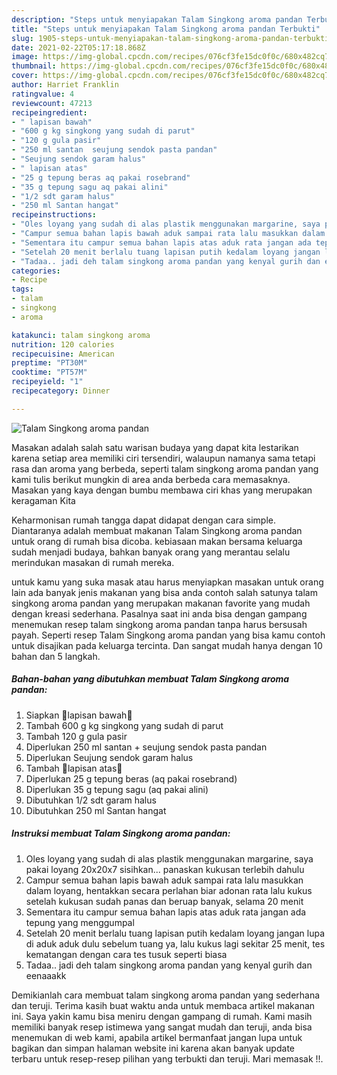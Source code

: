 ```yaml
---
description: "Steps untuk menyiapakan Talam Singkong aroma pandan Terbukti"
title: "Steps untuk menyiapakan Talam Singkong aroma pandan Terbukti"
slug: 1905-steps-untuk-menyiapakan-talam-singkong-aroma-pandan-terbukti
date: 2021-02-22T05:17:18.868Z
image: https://img-global.cpcdn.com/recipes/076cf3fe15dc0f0c/680x482cq70/talam-singkong-aroma-pandan-foto-resep-utama.jpg
thumbnail: https://img-global.cpcdn.com/recipes/076cf3fe15dc0f0c/680x482cq70/talam-singkong-aroma-pandan-foto-resep-utama.jpg
cover: https://img-global.cpcdn.com/recipes/076cf3fe15dc0f0c/680x482cq70/talam-singkong-aroma-pandan-foto-resep-utama.jpg
author: Harriet Franklin
ratingvalue: 4
reviewcount: 47213
recipeingredient:
- " lapisan bawah"
- "600 g kg singkong yang sudah di parut"
- "120 g gula pasir"
- "250 ml santan  seujung sendok pasta pandan"
- "Seujung sendok garam halus"
- " lapisan atas"
- "25 g tepung beras aq pakai rosebrand"
- "35 g tepung sagu aq pakai alini"
- "1/2 sdt garam halus"
- "250 ml Santan hangat"
recipeinstructions:
- "Oles loyang yang sudah di alas plastik menggunakan margarine, saya pakai loyang 20x20x7 sisihkan... panaskan kukusan terlebih dahulu"
- "Campur semua bahan lapis bawah aduk sampai rata lalu masukkan dalam loyang, hentakkan secara perlahan biar adonan rata lalu kukus setelah kukusan sudah panas dan beruap banyak, selama 20 menit"
- "Sementara itu campur semua bahan lapis atas aduk rata jangan ada tepung yang menggumpal"
- "Setelah 20 menit berlalu tuang lapisan putih kedalam loyang jangan lupa di aduk aduk dulu sebelum tuang ya, lalu kukus lagi sekitar 25 menit, tes kematangan dengan cara tes tusuk seperti biasa"
- "Tadaa.. jadi deh talam singkong aroma pandan yang kenyal gurih dan eenaaakk"
categories:
- Recipe
tags:
- talam
- singkong
- aroma

katakunci: talam singkong aroma 
nutrition: 120 calories
recipecuisine: American
preptime: "PT30M"
cooktime: "PT57M"
recipeyield: "1"
recipecategory: Dinner

---
```



![Talam Singkong aroma pandan](https://img-global.cpcdn.com/recipes/076cf3fe15dc0f0c/680x482cq70/talam-singkong-aroma-pandan-foto-resep-utama.jpg)

Masakan adalah salah satu warisan budaya yang dapat kita lestarikan karena setiap area memiliki ciri tersendiri, walaupun namanya sama tetapi rasa dan aroma yang berbeda, seperti talam singkong aroma pandan yang kami tulis berikut mungkin di area anda berbeda cara memasaknya. Masakan yang kaya dengan bumbu membawa ciri khas yang merupakan keragaman Kita

Keharmonisan rumah tangga dapat didapat dengan cara simple. Diantaranya adalah membuat makanan Talam Singkong aroma pandan untuk orang di rumah bisa dicoba. kebiasaan makan bersama keluarga sudah menjadi budaya, bahkan banyak orang yang merantau selalu merindukan masakan di rumah mereka.



untuk kamu yang suka masak atau harus menyiapkan masakan untuk orang lain ada banyak jenis makanan yang bisa anda contoh salah satunya talam singkong aroma pandan yang merupakan makanan favorite yang mudah dengan kreasi sederhana. Pasalnya saat ini anda bisa dengan gampang menemukan resep talam singkong aroma pandan tanpa harus bersusah payah.
Seperti resep Talam Singkong aroma pandan yang bisa kamu contoh untuk disajikan pada keluarga tercinta. Dan sangat mudah hanya dengan 10 bahan dan 5 langkah.


<!--inarticleads1-->

##### Bahan-bahan yang dibutuhkan membuat Talam Singkong aroma pandan:

1. Siapkan  🌷lapisan bawah🌷
1. Tambah 600 g kg singkong yang sudah di parut
1. Tambah 120 g gula pasir
1. Diperlukan 250 ml santan + seujung sendok pasta pandan
1. Diperlukan Seujung sendok garam halus
1. Tambah  🌷lapisan atas🌷
1. Diperlukan 25 g tepung beras (aq pakai rosebrand)
1. Diperlukan 35 g tepung sagu (aq pakai alini)
1. Dibutuhkan 1/2 sdt garam halus
1. Dibutuhkan 250 ml Santan hangat




<!--inarticleads2-->

##### Instruksi membuat  Talam Singkong aroma pandan:

1. Oles loyang yang sudah di alas plastik menggunakan margarine, saya pakai loyang 20x20x7 sisihkan... panaskan kukusan terlebih dahulu
1. Campur semua bahan lapis bawah aduk sampai rata lalu masukkan dalam loyang, hentakkan secara perlahan biar adonan rata lalu kukus setelah kukusan sudah panas dan beruap banyak, selama 20 menit
1. Sementara itu campur semua bahan lapis atas aduk rata jangan ada tepung yang menggumpal
1. Setelah 20 menit berlalu tuang lapisan putih kedalam loyang jangan lupa di aduk aduk dulu sebelum tuang ya, lalu kukus lagi sekitar 25 menit, tes kematangan dengan cara tes tusuk seperti biasa
1. Tadaa.. jadi deh talam singkong aroma pandan yang kenyal gurih dan eenaaakk




Demikianlah cara membuat talam singkong aroma pandan yang sederhana dan teruji. Terima kasih buat waktu anda untuk membaca artikel makanan ini. Saya yakin kamu bisa meniru dengan gampang di rumah. Kami masih memiliki banyak resep istimewa yang sangat mudah dan teruji, anda bisa menemukan di web kami, apabila artikel bermanfaat jangan lupa untuk bagikan dan simpan halaman website ini karena akan banyak update terbaru untuk resep-resep pilihan yang terbukti dan teruji. Mari memasak !!. 

